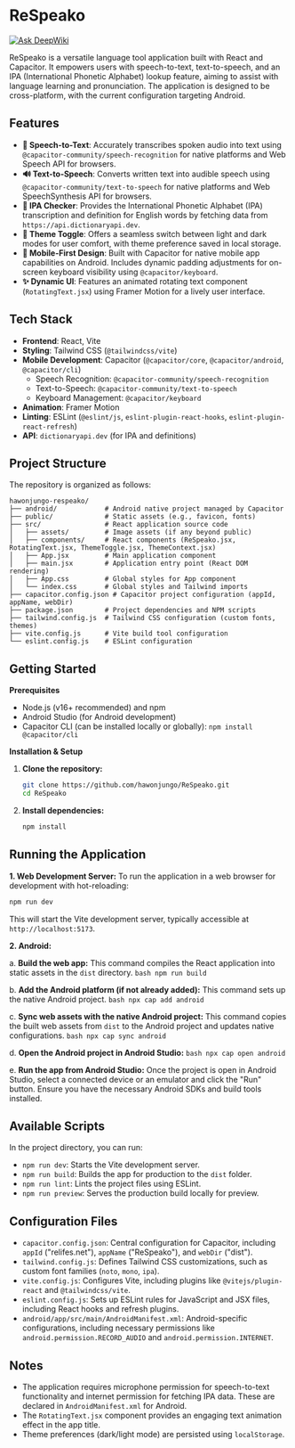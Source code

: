 # ReSpeako
[![Ask DeepWiki](https://devin.ai/assets/askdeepwiki.png)](https://deepwiki.com/hawonjungo/ReSpeako)

ReSpeako is a versatile language tool application built with React and Capacitor. It empowers users with speech-to-text, text-to-speech, and an IPA (International Phonetic Alphabet) lookup feature, aiming to assist with language learning and pronunciation. The application is designed to be cross-platform, with the current configuration targeting Android.

## Features

*   **🎤 Speech-to-Text**: Accurately transcribes spoken audio into text using `@capacitor-community/speech-recognition` for native platforms and Web Speech API for browsers.
*   **🔊 Text-to-Speech**: Converts written text into audible speech using `@capacitor-community/text-to-speech` for native platforms and Web SpeechSynthesis API for browsers.
*   **🧾 IPA Checker**: Provides the International Phonetic Alphabet (IPA) transcription and definition for English words by fetching data from `https://api.dictionaryapi.dev`.
*   **🎨 Theme Toggle**: Offers a seamless switch between light and dark modes for user comfort, with theme preference saved in local storage.
*   **📱 Mobile-First Design**: Built with Capacitor for native mobile app capabilities on Android. Includes dynamic padding adjustments for on-screen keyboard visibility using `@capacitor/keyboard`.
*   **✨ Dynamic UI**: Features an animated rotating text component (`RotatingText.jsx`) using Framer Motion for a lively user interface.

## Tech Stack

*   **Frontend**: React, Vite
*   **Styling**: Tailwind CSS (`@tailwindcss/vite`)
*   **Mobile Development**: Capacitor (`@capacitor/core`, `@capacitor/android`, `@capacitor/cli`)
    *   Speech Recognition: `@capacitor-community/speech-recognition`
    *   Text-to-Speech: `@capacitor-community/text-to-speech`
    *   Keyboard Management: `@capacitor/keyboard`
*   **Animation**: Framer Motion
*   **Linting**: ESLint (`@eslint/js`, `eslint-plugin-react-hooks`, `eslint-plugin-react-refresh`)
*   **API**: `dictionaryapi.dev` (for IPA and definitions)

## Project Structure

The repository is organized as follows:

```
hawonjungo-respeako/
├── android/            # Android native project managed by Capacitor
├── public/             # Static assets (e.g., favicon, fonts)
├── src/                # React application source code
│   ├── assets/         # Image assets (if any beyond public)
│   ├── components/     # React components (ReSpeako.jsx, RotatingText.jsx, ThemeToggle.jsx, ThemeContext.jsx)
│   ├── App.jsx         # Main application component
│   ├── main.jsx        # Application entry point (React DOM rendering)
│   ├── App.css         # Global styles for App component
│   └── index.css       # Global styles and Tailwind imports
├── capacitor.config.json # Capacitor project configuration (appId, appName, webDir)
├── package.json        # Project dependencies and NPM scripts
├── tailwind.config.js  # Tailwind CSS configuration (custom fonts, themes)
├── vite.config.js      # Vite build tool configuration
└── eslint.config.js    # ESLint configuration
```

## Getting Started

**Prerequisites**
*   Node.js (v16+ recommended) and npm
*   Android Studio (for Android development)
*   Capacitor CLI (can be installed locally or globally): `npm install @capacitor/cli`

**Installation & Setup**

1.  **Clone the repository:**
    ```bash
    git clone https://github.com/hawonjungo/ReSpeako.git
    cd ReSpeako
    ```
2.  **Install dependencies:**
    ```bash
    npm install
    ```

## Running the Application

**1. Web Development Server:**
   To run the application in a web browser for development with hot-reloading:
   ```bash
   npm run dev
   ```
   This will start the Vite development server, typically accessible at `http://localhost:5173`.

**2. Android:**

   a. **Build the web app:**
      This command compiles the React application into static assets in the `dist` directory.
      ```bash
      npm run build
      ```

   b. **Add the Android platform (if not already added):**
      This command sets up the native Android project.
      ```bash
      npx cap add android
      ```

   c. **Sync web assets with the native Android project:**
      This command copies the built web assets from `dist` to the Android project and updates native configurations.
      ```bash
      npx cap sync android
      ```

   d. **Open the Android project in Android Studio:**
      ```bash
      npx cap open android
      ```

   e. **Run the app from Android Studio:**
      Once the project is open in Android Studio, select a connected device or an emulator and click the "Run" button. Ensure you have the necessary Android SDKs and build tools installed.

## Available Scripts

In the project directory, you can run:

*   `npm run dev`: Starts the Vite development server.
*   `npm run build`: Builds the app for production to the `dist` folder.
*   `npm run lint`: Lints the project files using ESLint.
*   `npm run preview`: Serves the production build locally for preview.

## Configuration Files

*   `capacitor.config.json`: Central configuration for Capacitor, including `appId` ("relifes.net"), `appName` ("ReSpeako"), and `webDir` ("dist").
*   `tailwind.config.js`: Defines Tailwind CSS customizations, such as custom font families (`noto`, `mono`, `ipa`).
*   `vite.config.js`: Configures Vite, including plugins like `@vitejs/plugin-react` and `@tailwindcss/vite`.
*   `eslint.config.js`: Sets up ESLint rules for JavaScript and JSX files, including React hooks and refresh plugins.
*   `android/app/src/main/AndroidManifest.xml`: Android-specific configurations, including necessary permissions like `android.permission.RECORD_AUDIO` and `android.permission.INTERNET`.

## Notes

*   The application requires microphone permission for speech-to-text functionality and internet permission for fetching IPA data. These are declared in `AndroidManifest.xml` for Android.
*   The `RotatingText.jsx` component provides an engaging text animation effect in the app title.
*   Theme preferences (dark/light mode) are persisted using `localStorage`.
